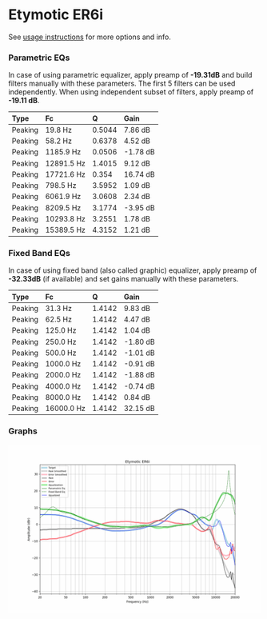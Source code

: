 # Etymotic ER6i
See [usage instructions](https://github.com/jaakkopasanen/AutoEq#usage) for more options and info.

### Parametric EQs
In case of using parametric equalizer, apply preamp of **-19.31dB** and build filters manually
with these parameters. The first 5 filters can be used independently.
When using independent subset of filters, apply preamp of **-19.11 dB**.

| Type    | Fc         |      Q | Gain     |
|:--------|:-----------|:-------|:---------|
| Peaking | 19.8 Hz    | 0.5044 | 7.86 dB  |
| Peaking | 58.2 Hz    | 0.6378 | 4.52 dB  |
| Peaking | 1185.9 Hz  | 0.0506 | -1.78 dB |
| Peaking | 12891.5 Hz | 1.4015 | 9.12 dB  |
| Peaking | 17721.6 Hz | 0.354  | 16.74 dB |
| Peaking | 798.5 Hz   | 3.5952 | 1.09 dB  |
| Peaking | 6061.9 Hz  | 3.0608 | 2.34 dB  |
| Peaking | 8209.5 Hz  | 3.1774 | -3.95 dB |
| Peaking | 10293.8 Hz | 3.2551 | 1.78 dB  |
| Peaking | 15389.5 Hz | 4.3152 | 1.21 dB  |

### Fixed Band EQs
In case of using fixed band (also called graphic) equalizer, apply preamp of **-32.33dB**
(if available) and set gains manually with these parameters.

| Type    | Fc         |      Q | Gain     |
|:--------|:-----------|:-------|:---------|
| Peaking | 31.3 Hz    | 1.4142 | 9.83 dB  |
| Peaking | 62.5 Hz    | 1.4142 | 4.47 dB  |
| Peaking | 125.0 Hz   | 1.4142 | 1.04 dB  |
| Peaking | 250.0 Hz   | 1.4142 | -1.80 dB |
| Peaking | 500.0 Hz   | 1.4142 | -1.01 dB |
| Peaking | 1000.0 Hz  | 1.4142 | -0.91 dB |
| Peaking | 2000.0 Hz  | 1.4142 | -1.88 dB |
| Peaking | 4000.0 Hz  | 1.4142 | -0.74 dB |
| Peaking | 8000.0 Hz  | 1.4142 | 0.84 dB  |
| Peaking | 16000.0 Hz | 1.4142 | 32.15 dB |

### Graphs
![](./Etymotic%20ER6i.png)